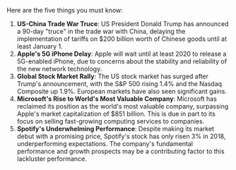 Here are the five things you must know:

1. **US-China Trade War Truce**: US President Donald Trump has announced a 90-day "truce" in the trade war with China, delaying the implementation of tariffs on $200 billion worth of Chinese goods until at least January 1.
2. **Apple's 5G iPhone Delay**: Apple will wait until at least 2020 to release a 5G-enabled iPhone, due to concerns about the stability and reliability of the new network technology.
3. **Global Stock Market Rally**: The US stock market has surged after Trump's announcement, with the S&P 500 rising 1.4% and the Nasdaq Composite up 1.9%. European markets have also seen significant gains.
4. **Microsoft's Rise to World's Most Valuable Company**: Microsoft has reclaimed its position as the world's most valuable company, surpassing Apple's market capitalization of $851 billion. This is due in part to its focus on selling fast-growing computing services to companies.
5. **Spotify's Underwhelming Performance**: Despite making its market debut with a promising price, Spotify's stock has only risen 3% in 2018, underperforming expectations. The company's fundamental performance and growth prospects may be a contributing factor to this lackluster performance.
